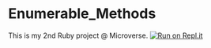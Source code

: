 # Enumerable_Methods
This is my 2nd Ruby project @ Microverse.
[![Run on Repl.it](https://repl.it/badge/github/jonathastavares/Enumerable_Methods)](https://repl.it/github/jonathastavares/Enumerable_Methods)